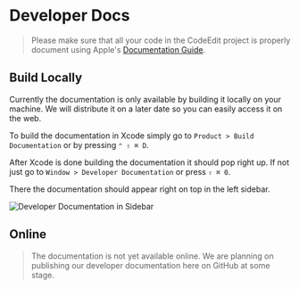 # Developer Docs

> Please make sure that all your code in the CodeEdit project is properly document using Apple's [Documentation Guide](https://developer.apple.com/documentation/xcode/writing-symbol-documentation-in-your-source-files).

## Build Locally

Currently the documentation is only available by building it locally on your machine. We will distribute it on a later date so you can easily access it on the web.

To build the documentation in Xcode simply go to `Product > Build Documentation` or by pressing `⌃ ⇧ ⌘ D`.

After Xcode is done building the documentation it should pop right up. If not just go to `Window > Developer Documentation` or press `⇧ ⌘ 0`.

There the documentation should appear right on top in the left sidebar.

![Developer Documentation in Sidebar](https://user-images.githubusercontent.com/9460130/162333333-5c031963-e02f-43d2-9c33-388bb14c48bc.png)

## Online

> The documentation is not yet available online. We are planning on publishing our developer documentation here on GitHub at some stage.
